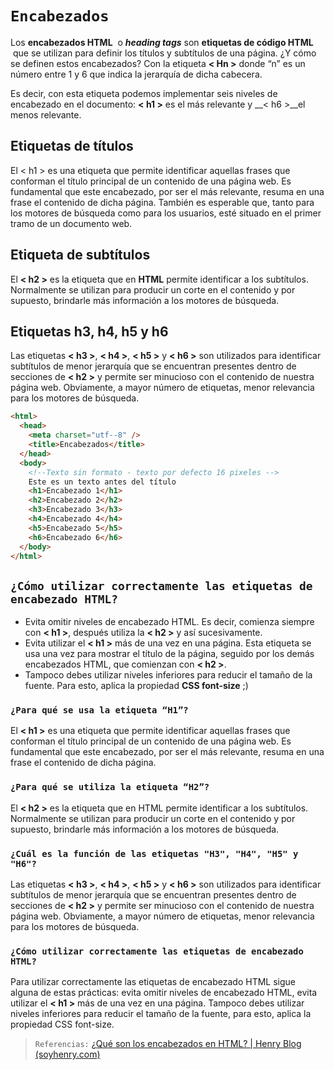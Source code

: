 # `Encabezados`

Los **encabezados HTML**  o ***heading tags*** son **etiquetas de código HTML**  que se utilizan para definir los títulos y subtítulos de una página. ¿Y cómo se definen estos encabezados? Con la etiqueta __< Hn >__ donde “n” es un número entre 1 y 6 que indica la jerarquía de dicha cabecera.

Es decir, con esta etiqueta podemos implementar seis niveles de encabezado en el documento: __< h1 >__ es el más relevante y __< h6 >__el menos relevante.

## Etiquetas de títulos
El < h1 > es una etiqueta que permite identificar aquellas frases que conforman el título principal de un contenido de una página web. Es fundamental que este encabezado, por ser el más relevante, resuma en una frase el contenido de dicha página. También es esperable que, tanto para los motores de búsqueda como para los usuarios, esté situado en el primer tramo de un documento web.

## Etiqueta de subtítulos

El __< h2 >__ es la etiqueta que en __HTML__ permite identificar a los subtítulos. Normalmente se utilizan para producir un corte en el contenido y por supuesto, brindarle más información a los motores de búsqueda.

## ****Etiquetas**** h3, h4, h5 y h6

Las etiquetas __< h3 >__, __< h4 >__, __< h5 >__ y __< h6 >__ son utilizados para identificar subtítulos de menor jerarquía que se encuentran presentes dentro de secciones de __< h2 >__ y permite ser minucioso con el contenido de nuestra página web. Obviamente, a mayor número de etiquetas, menor relevancia para los motores de búsqueda.

```html
<html>
  <head>
    <meta charset="utf--8" />
    <title>Encabezados</title>
  </head>
  <body>
    <!--Texto sin formato - texto por defecto 16 pixeles -->
    Este es un texto antes del título
    <h1>Encabezado 1</h1>
    <h2>Encabezado 2</h2>
    <h3>Encabezado 3</h3>
    <h4>Encabezado 4</h4>
    <h5>Encabezado 5</h5>
    <h6>Encabezado 6</h6>
  </body>
</html>
```
## ****`¿Cómo utilizar correctamente las etiquetas de encabezado HTML?`****

- Evita omitir niveles de encabezado HTML. Es decir, comienza siempre con __< h1 >__, después utiliza la __< h2 >__ y así sucesivamente.
- Evita utilizar el __< h1 >__ más de una vez en una página. Esta etiqueta se usa una vez para mostrar el título de la página, seguido por los demás encabezados HTML, que comienzan con __< h2 >__.
- Tampoco debes utilizar niveles inferiores para reducir el tamaño de la fuente. Para esto, aplica la propiedad **CSS font-size** ;)

### **`¿Para qué se usa la etiqueta “H1”?`**

El __< h1 >__ es una etiqueta que permite identificar aquellas frases que conforman el título principal de un contenido de una página web. Es fundamental que este encabezado, por ser el más relevante, resuma en una frase el contenido de dicha página.

### **`¿Para qué se utiliza la etiqueta “H2”?`**

El __< h2 >__ es la etiqueta que en HTML permite identificar a los subtítulos. Normalmente se utilizan para producir un corte en el contenido y por supuesto, brindarle más información a los motores de búsqueda.

### **`¿Cuál es la función de las etiquetas "H3", "H4", "H5" y "H6"?`**

Las etiquetas __< h3 >__, __< h4 >__, __< h5 >__ y __< h6 >__ son utilizados para identificar subtítulos de menor jerarquía que se encuentran presentes dentro de secciones de __< h2 >__ y permite ser minucioso con el contenido de nuestra página web. Obviamente, a mayor número de etiquetas, menor relevancia para los motores de búsqueda.

### **`¿Cómo utilizar correctamente las etiquetas de encabezado HTML?`**

Para utilizar correctamente las etiquetas de encabezado HTML sigue alguna de estas prácticas: evita omitir niveles de encabezado HTML, evita utilizar el __< h1 >__ más de una vez en una página. Tampoco debes utilizar niveles inferiores para reducir el tamaño de la fuente, para esto, aplica la propiedad CSS font-size.

> `Referencias:`  [¿Qué son los encabezados en HTML? | Henry Blog (soyhenry.com)](https://blog.soyhenry.com/que-son-los-encabezados-en-html/#:~:text=Los%20encabezados%20HTML%20o%20heading,la%20jerarqu%C3%ADa%20de%20dicha%20cabecera.)
>
